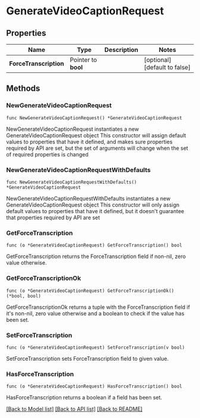 # GenerateVideoCaptionRequest

## Properties

Name | Type | Description | Notes
------------ | ------------- | ------------- | -------------
**ForceTranscription** | Pointer to **bool** |  | [optional] [default to false]

## Methods

### NewGenerateVideoCaptionRequest

`func NewGenerateVideoCaptionRequest() *GenerateVideoCaptionRequest`

NewGenerateVideoCaptionRequest instantiates a new GenerateVideoCaptionRequest object
This constructor will assign default values to properties that have it defined,
and makes sure properties required by API are set, but the set of arguments
will change when the set of required properties is changed

### NewGenerateVideoCaptionRequestWithDefaults

`func NewGenerateVideoCaptionRequestWithDefaults() *GenerateVideoCaptionRequest`

NewGenerateVideoCaptionRequestWithDefaults instantiates a new GenerateVideoCaptionRequest object
This constructor will only assign default values to properties that have it defined,
but it doesn't guarantee that properties required by API are set

### GetForceTranscription

`func (o *GenerateVideoCaptionRequest) GetForceTranscription() bool`

GetForceTranscription returns the ForceTranscription field if non-nil, zero value otherwise.

### GetForceTranscriptionOk

`func (o *GenerateVideoCaptionRequest) GetForceTranscriptionOk() (*bool, bool)`

GetForceTranscriptionOk returns a tuple with the ForceTranscription field if it's non-nil, zero value otherwise
and a boolean to check if the value has been set.

### SetForceTranscription

`func (o *GenerateVideoCaptionRequest) SetForceTranscription(v bool)`

SetForceTranscription sets ForceTranscription field to given value.

### HasForceTranscription

`func (o *GenerateVideoCaptionRequest) HasForceTranscription() bool`

HasForceTranscription returns a boolean if a field has been set.


[[Back to Model list]](../README.md#documentation-for-models) [[Back to API list]](../README.md#documentation-for-api-endpoints) [[Back to README]](../README.md)


